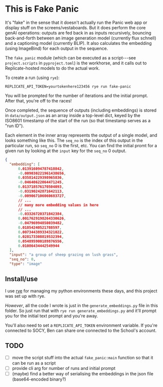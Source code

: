 # This is Fake Panic

It's "fake" in the sense that it doesn't actually run the Panic web app or
display stuff on the screens/vestaboards. But it does perform the core genAI
operations: outputs are fed back in as inputs recursively, bouncing
back-and-forth between an image generation model (currently flux schnell) and a
captioning model (currently BLIP). It also calculates the embedding (using
ImageBind) for each output in the sequence.

The `fake_panic` module (which can be executed as a script---see
`project.scripts` in `pyproject.toml`) is the workhorse, and it calls out to
Replicate-hosted models to do the actual work.

To create a run (using `rye`):

    REPLICATE_API_TOKEN=yourtokenhere123456 rye run fake-panic

You will be prompted for the number of iterations and the initial prompt. After
that, you're off to the races!

Once completed, the sequence of outputs (including embeddings) is stored in
`data/output.json` as an array inside a top-level dict, keyed by the ISO8601
timestamp of the start of the run (so that timestamp serves as a "run ID").

Each element in the inner array represents the output of a single model, and
looks something like this. The `seq_no` is the index of this output in the
particular run, so `seq_no` 0 is the first, etc. You can find the initial promt
for a given run by looking at the `input` key for the `seq_no` 0 output.

```json
{
  "embedding": [
      0.013916094787418842,
      -0.009030221961438656,
      0.035814229398965836,
      -0.04640622064471245,
      0.013718576170504093,
      -0.03190242871642113,
      -0.009067106060683727,
      // ...
      // many more embedding values in here
      // ...
      -0.03326720371842384,
      0.0017629198264330626,
      -0.04796994850039482,
      0.01854240521788597,
      0.007344389334321022,
      0.028173308819532394,
      0.054895900189876556,
      0.01086434442549944
  ],
  "input": "a group of sheep grazing on lush grass",
  "seq_no": 0,
  "type": "image"

```

## Install/use

I use [rye](https://rye.astral.sh) for managing my python environments these
days, and this project was set up with rye.

_However_, all the code I wrote is just in the `generate_embeddings.py` file in
this folder. So just run that with `rye run generate_embeddings.py` and it'll
prompt you for the initial text prompt and you're away.

You'll also need to set a `REPLICATE_API_TOKEN` environment variable. If you're
connected to SOCY, Ben can share one connected to the School's account.

## TODO

- [ ] move the script stuff into the actual `fake_panic:main` function so that
      it can be run as a script
- [ ] provide cli arg for number of runs and initial prompt
- [ ] (maybe) find a better way of serialising the embeddings in the json file
      (base64-encoded binary?)
